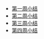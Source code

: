 + [第一周小结](https://github.com/saturn-lab/BDMI-2021S/blob/main/Memos/Study-Memo/04-Day1.md)
+ [第二周小结](https://github.com/saturn-lab/BDMI-2021S/blob/main/Memos/Study-Memo/04-Day2.md)
+ [第三周小结](https://github.com/saturn-lab/BDMI-2021S/blob/main/Memos/Study-Memo/04-Day3.md)
+ [第四周小结](https://github.com/saturn-lab/BDMI-2021S/blob/main/Memos/Study-Memo/04-Day4.md)

